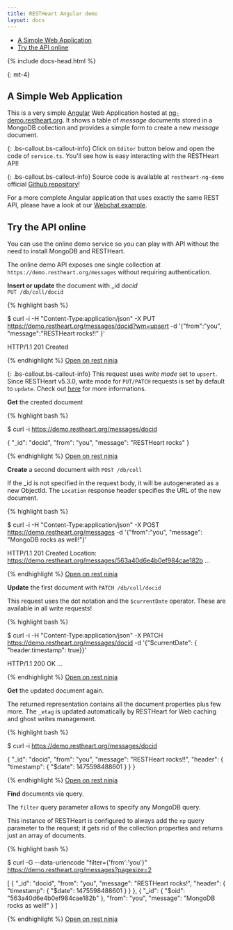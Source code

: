 ```yaml
---
title: RESTHeart Angular demo
layout: docs
---
```


<div markdown="1" class="d-none d-xl-block col-xl-2 order-last bd-toc">

- [A Simple Web Application](#a-simple-web-application)
- [Try the API online](#try-the-api-online)

</div>
<div markdown="1" class="col-12 col-md-9 col-xl-8 py-md-3 bd-content">

{% include docs-head.html %}

{: mt-4}
## A Simple Web Application

This is a very simple [Angular](https://angular.io) Web Application hosted at [ng-demo.restheart.org](https://ng-demo.restheart.org). It shows a table of *message* documents stored in a MongoDB collection and provides a simple form to create a new *message* document.

{: .bs-callout.bs-callout-info}
Click on `Editor` button below and open the code of `service.ts`. You'll see how is easy interacting with the RESTHeart API!

<div id="ng-demo"></div>

<script type="text/javascript">
StackBlitzSDK.embedGithubProject('ng-demo', 'SoftInstigate/restheart-ng-demo', {
  openFile: 'src/app/service.ts',
  view: 'preview',
  width: "100%",
  height: "660px",
  hideNavigation: true,
  forceEmbedLayout: true
});
</script>

{: .bs-callout.bs-callout-info}
Source code is available at `restheart-ng-demo`  official [Github repository](https://github.com/SoftInstigate/restheart-ng-demo)!

For a more complete Angular application that uses exactly the same REST API, please have a look at our [Webchat example](/docs/try).

## Try the API online

You can use the online demo service so you can play with API without the need to install MongoDB and RESTHeart.

The online demo API exposes one single collection at `https://demo.restheart.org/messages` without requiring authentication.

<div class="row mt-3">
    <div class="col-lg-3 pt-2">
        <p><strong>Insert or update</strong> the document with _id <i>docid</i><br />
        <code>PUT /db/coll/docid</code></p>
    </div>
    <div class="col-lg-9">
{% highlight bash %}

$ curl -i -H "Content-Type:application/json" -X PUT https://demo.restheart.org/messages/docid?wm=upsert -d '{"from":"you", "message":"RESTHeart rocks!!" }'

HTTP/1.1 201 Created

{% endhighlight %}
        <a href="http://restninja.io/share/607325d540eaa2eac909116d619be26ad21a9055/60" class="btn btn-sm float-right" target="_blank">Open on rest ninja</a>
    </div>
</div>

{: .bs-callout.bs-callout-info}
This request uses _write mode_ set to `upsert`. Since RESTHeart v5.3.0, write mode for `PUT/PATCH` requests is set by default to `update`. Check out [here](https://restheart.org/docs/upgrade-to-v6/#write-mode-in-mongodb-rest-api) for more informations.

<div class="row mt-3">
    <div class="col-lg-3 pt-2">
        <p><strong>Get</strong> the created document</p>
    </div>
    <div class="col-lg-9">
{% highlight bash %}

$ curl -i https://demo.restheart.org/messages/docid

{
	"_id": "docid",
	"from": "you",
	"message": "RESTHeart rocks"
}

{% endhighlight %}
    <a href="https://restninja.io/share/7da53c179386d7df995c1e5574984d700cc0aef7/4" class="btn btn-sm float-right" target="_blank">Open on rest ninja</a>
    </div>
</div>

<div class="row mt-3">
    <div class="col-lg-3 pt-2">
        <p><strong>Create</strong> a second document with <code>POST /db/coll</code></p>
        <p>If the _id is not specified in the request body, it will be autogenerated as a new ObjectId. The <code>Location</code> response header specifies the URL of the new document.</p>
    </div>
    <div class="col-lg-9">
{% highlight bash %}

$ curl -i -H "Content-Type:application/json" -X POST https://demo.restheart.org/messages -d '{"from":"you", "message": "MongoDB rocks as well!"}'

HTTP/1.1 201 Created
Location: https://demo.restheart.org/messages/563a40d6e4b0ef984cae182b
...

{% endhighlight %}
    <a href="http://restninja.io/share/1fd808b1f51037c8b2b36d43d6bc315a0325029c/3" class="btn btn-sm float-right" target="_blank">Open on rest ninja</a>
    </div>
</div>

<div class="row mt-3">
    <div class="col-lg-3 pt-2">
        <p><strong>Update</strong> the first document with <code>PATCH /db/coll/docid</code></p>
        <p>This request uses the dot notation and the <code>$currentDate</code> operator. These are available in all write requests!</p>
    </div>
    <div class="col-lg-9">
{% highlight bash %}

$ curl -i -H "Content-Type:application/json" -X PATCH https://demo.restheart.org/messages/docid -d '{"$currentDate": { "header.timestamp": true}}'

HTTP/1.1 200 OK
...

{% endhighlight %}
    <a href="http://restninja.io/share/69ddd0c6d311ae99d6596f46d092556f324635d2/3" class="btn btn-sm float-right" target="_blank">Open on rest ninja</a>
    </div>
</div>

<div class="row mt-3">
    <div class="col-lg-3 pt-2">
        <p><strong>Get</strong> the updated document again.</p>
        <p>The returned representation contains all the document properties plus few more. The <code>_etag</code> is updated automatically by RESTHeart for Web caching and ghost writes management.</p>
    </div>
    <div class="col-lg-9">
{% highlight bash %}

$ curl -i https://demo.restheart.org/messages/docid

{
	"_id": "docid",
	"from": "you",
	"message": "RESTHeart rocks!!",
	"header": {
		"timestamp": {
			"$date": 1475598488601
		}
	}
}

{% endhighlight %}
    <a href="https://restninja.io/share/7da53c179386d7df995c1e5574984d700cc0aef7/5" class="btn btn-sm float-right" target="_blank">Open on rest ninja</a>
    </div>
</div>

<div class="row mt-3">
    <div class="col-lg-3 pt-2">
        <p><strong>Find</strong> documents via query.</p>
        <p>The <code>filter</code> query parameter allows to specify any MongoDB query.</p>
        <p>This instance of RESTHeart is configured to always add the <code>np</code> query parameter to the request; it gets rid of the collection properties and 
        returns just an array of documents.</p>
    </div>
    <div class="col-lg-9">
{% highlight bash %}

$ curl -G --data-urlencode "filter={'from':'you'}" https://demo.restheart.org/messages?pagesize=2

[   {
		"_id": "docid",
		"from": "you",
		"message": "RESTHeart rocks!",
		"header": {
			"timestamp": {
				"$date": 1475598488601
			}
		}
	}, {
		"_id": {
			"$oid": "563a40d6e4b0ef984cae182b"
		},
		"from": "you",
		"message": "MongoDB rocks as well!"
	}
]

{% endhighlight %}
    <a href="http://restninja.io/share/694a0a5c4ae939230544d6dee093d72d27ae2dae/10" class="btn btn-sm float-right mb-2" target="_blank">Open on rest ninja</a>
    </div>
</div>

</div>
